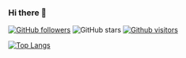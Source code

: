 ### Hi there 👋

[![GitHub followers](https://img.shields.io/github/followers/furkanozb?style=social)](https://github.com/furkanozb?tab=followers)
![GitHub stars](https://img.shields.io/github/stars/furkanozb?style=social)
[![Github visitors](https://visitor-badge.glitch.me/badge?page_id=furkanozb.visitor-badge)](https://GitHub.com/furkanozb/StrapDown.js/stargazers/)

<!--
**furkanozb/furkanozb** is a ✨ _special_ ✨ repository because its `README.md` (this file) appears on your GitHub profile.

Here are some ideas to get you started:

- 🔭 I’m currently working on ...
- 🌱 I’m currently learning ...
- 👯 I’m looking to collaborate on ...
- 🤔 I’m looking for help with ...
- 💬 Ask me about ...
- 📫 How to reach me: ...
- 😄 Pronouns: ...
- ⚡ Fun fact: ...
-->
[![Top Langs](https://github-readme-stats.vercel.app/api/top-langs/?username=furkanozb)](https://github.com/furkanozb/furkanozb/github-readme-stats)




